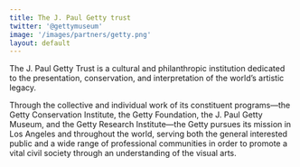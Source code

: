 ```yaml
---
title: The J. Paul Getty trust
twitter: '@gettymuseum'
image: '/images/partners/getty.png'
layout: default
---
```

The J. Paul Getty Trust is a cultural and philanthropic institution dedicated to
the presentation, conservation, and interpretation of the world’s artistic legacy.

Through the collective and individual work of its constituent programs—the Getty
Conservation Institute, the Getty Foundation, the J. Paul Getty Museum, and the
Getty Research Institute—the Getty pursues its mission in Los Angeles and
throughout the world, serving both the general interested public and a wide
range of professional communities in order to promote a vital civil society
through an understanding of the visual arts.

